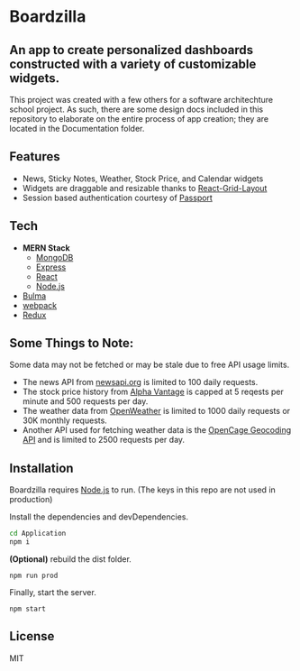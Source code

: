 # Boardzilla

## An app to create personalized dashboards constructed with a variety of customizable widgets.

This project was created with a few others for a software architechture school project. As such, there are some design docs included in this repository to elaborate on the entire process of app creation; they are located in the Documentation folder.

## Features

- News, Sticky Notes, Weather, Stock Price, and Calendar widgets
- Widgets are draggable and resizable thanks to [React-Grid-Layout](https://www.npmjs.com/package/react-grid-layout)
- Session based authentication courtesy of [Passport](http://www.passportjs.org/)

## Tech

- **MERN Stack**
  - [MongoDB](https://www.mongodb.com/)
  - [Express](https://expressjs.com/)
  - [React](https://reactjs.org/)
  - [Node.js](https://nodejs.org/en/)
- [Bulma](https://bulma.io/)
- [webpack](https://webpack.js.org/)
- [Redux](https://redux.js.org/)

## Some Things to Note:

Some data may not be fetched or may be stale due to free API usage limits.

- The news API from [newsapi.org](https://newsapi.org) is limited to 100 daily requests.
- The stock price history from [Alpha Vantage](https://www.alphavantage.co/) is capped at 5 reqests per minute and 500 requests per day.
- The weather data from [OpenWeather](https://openweathermap.org/) is limited to 1000 daily requests or 30K monthly requests.
- Another API used for fetching weather data is the [OpenCage Geocoding API](https://opencagedata.com/) and is limited to 2500 requests per day.

## Installation

Boardzilla requires [Node.js](https://nodejs.org/) to run.
(The keys in this repo are not used in production)

Install the dependencies and devDependencies.

```sh
cd Application
npm i
```

**(Optional)** rebuild the dist folder.

```
npm run prod
```

Finally, start the server.

```
npm start
```

## License

MIT
